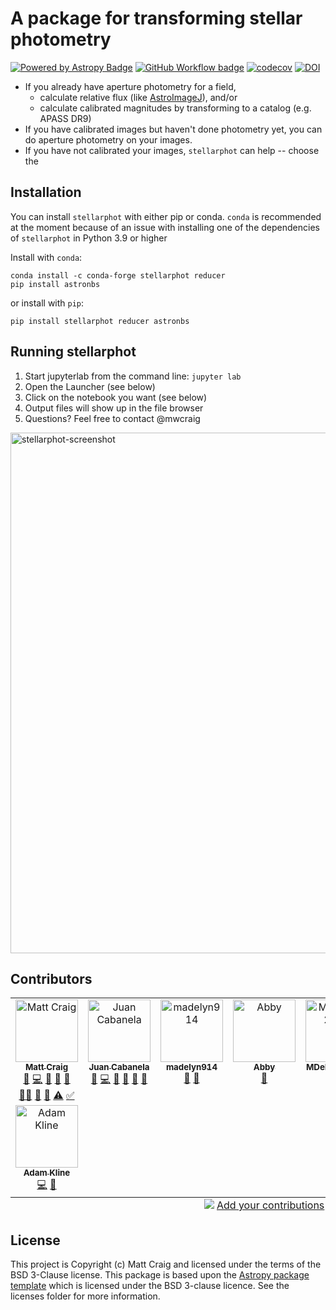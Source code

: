 # A package for transforming stellar photometry

[![Powered by Astropy Badge](http://img.shields.io/badge/powered%20by-AstroPy-orange.svg?style=flat)](http://www.astropy.org) [![GitHub Workflow badge](https://github.com/feder-observatory/stellarphot/workflows/Test/badge.svg?branch=main)](https://github.com/feder-observatory/stellarphot/actions?query=workflow%3ATest) [![codecov](https://codecov.io/gh/feder-observatory/stellarphot/graph/badge.svg?token=uVrdNencSQ)](https://codecov.io/gh/feder-observatory/stellarphot) [![DOI](https://zenodo.org/badge/DOI/10.5281/zenodo.10679636.svg)](https://doi.org/10.5281/zenodo.10679636)


+ If you already have aperture photometry for a field,
    * calculate relative flux (like [AstroImageJ](https://www.astro.louisville.edu/software/astroimagej/)), and/or
    * calculate calibrated magnitudes by transforming to a catalog (e.g. APASS DR9)
+ If you have calibrated images but haven't done photometry yet, you can do aperture photometry on your images.
+ If you have not calibrated your images, `stellarphot` can help -- choose the


## Installation

You can install `stellarphot` with either pip or conda. `conda` is recommended at the moment because of an issue with installing one of the dependencies of `stellarphot` in Python 3.9 or higher

Install with `conda`:

```
conda install -c conda-forge stellarphot reducer
pip install astronbs
```

or install with `pip`:

```
pip install stellarphot reducer astronbs
```

## Running stellarphot

1. Start jupyterlab from the command line: `jupyter lab`
2. Open the Launcher (see below)
3. Click on the notebook you want (see below)
4. Output files will show up in the file browser
5. Questions? Feel free to contact @mwcraig

<img width="833" alt="stellarphot-screenshot" src="https://user-images.githubusercontent.com/1147167/200139186-100934ca-6d1e-46f9-ac89-a83d05528bb2.png">


## Contributors

<!-- ALL-CONTRIBUTORS-LIST:START - Do not remove or modify this section -->
<!-- prettier-ignore-start -->
<!-- markdownlint-disable -->
<table>
  <tbody>
    <tr>
      <td align="center" valign="top" width="14.28%"><a href="http://mwcraig.github.io"><img src="https://avatars.githubusercontent.com/u/1147167?v=4?s=100" width="100px;" alt="Matt Craig"/><br /><sub><b>Matt Craig</b></sub></a><br /><a href="https://github.com/feder-observatory/stellarphot/issues?q=author%3Amwcraig" title="Bug reports">🐛</a> <a href="https://github.com/feder-observatory/stellarphot/commits?author=mwcraig" title="Code">💻</a> <a href="#design-mwcraig" title="Design">🎨</a> <a href="#ideas-mwcraig" title="Ideas, Planning, & Feedback">🤔</a> <a href="#maintenance-mwcraig" title="Maintenance">🚧</a> <a href="#mentoring-mwcraig" title="Mentoring">🧑‍🏫</a> <a href="#research-mwcraig" title="Research">🔬</a> <a href="https://github.com/feder-observatory/stellarphot/pulls?q=is%3Apr+reviewed-by%3Amwcraig" title="Reviewed Pull Requests">👀</a> <a href="https://github.com/feder-observatory/stellarphot/commits?author=mwcraig" title="Tests">⚠️</a> <a href="#tutorial-mwcraig" title="Tutorials">✅</a></td>
      <td align="center" valign="top" width="14.28%"><a href="https://web.mnstate.edu/cabanela/"><img src="https://avatars.githubusercontent.com/u/1940512?v=4?s=100" width="100px;" alt="Juan Cabanela"/><br /><sub><b>Juan Cabanela</b></sub></a><br /><a href="https://github.com/feder-observatory/stellarphot/issues?q=author%3AJuanCab" title="Bug reports">🐛</a> <a href="https://github.com/feder-observatory/stellarphot/commits?author=JuanCab" title="Code">💻</a> <a href="#design-JuanCab" title="Design">🎨</a> <a href="#ideas-JuanCab" title="Ideas, Planning, & Feedback">🤔</a> <a href="#maintenance-JuanCab" title="Maintenance">🚧</a> <a href="https://github.com/feder-observatory/stellarphot/pulls?q=is%3Apr+reviewed-by%3AJuanCab" title="Reviewed Pull Requests">👀</a></td>
      <td align="center" valign="top" width="14.28%"><a href="https://github.com/madelyn914"><img src="https://avatars.githubusercontent.com/u/56169991?v=4?s=100" width="100px;" alt="madelyn914"/><br /><sub><b>madelyn914</b></sub></a><br /><a href="#ideas-madelyn914" title="Ideas, Planning, & Feedback">🤔</a> <a href="#userTesting-madelyn914" title="User Testing">📓</a></td>
      <td align="center" valign="top" width="14.28%"><a href="https://github.com/AbigaleMoen"><img src="https://avatars.githubusercontent.com/u/112969124?v=4?s=100" width="100px;" alt="Abby"/><br /><sub><b>Abby</b></sub></a><br /><a href="#userTesting-AbigaleMoen" title="User Testing">📓</a></td>
      <td align="center" valign="top" width="14.28%"><a href="https://github.com/MDeRung2021"><img src="https://avatars.githubusercontent.com/u/90003875?v=4?s=100" width="100px;" alt="MDeRung2021"/><br /><sub><b>MDeRung2021</b></sub></a><br /><a href="https://github.com/feder-observatory/stellarphot/issues?q=author%3AMDeRung2021" title="Bug reports">🐛</a> <a href="#userTesting-MDeRung2021" title="User Testing">📓</a></td>
      <td align="center" valign="top" width="14.28%"><a href="https://github.com/Tanner728"><img src="https://avatars.githubusercontent.com/u/90003838?v=4?s=100" width="100px;" alt="Tanner Weyer"/><br /><sub><b>Tanner Weyer</b></sub></a><br /><a href="https://github.com/feder-observatory/stellarphot/commits?author=Tanner728" title="Code">💻</a> <a href="https://github.com/feder-observatory/stellarphot/pulls?q=is%3Apr+reviewed-by%3ATanner728" title="Reviewed Pull Requests">👀</a> <a href="#userTesting-Tanner728" title="User Testing">📓</a></td>
      <td align="center" valign="top" width="14.28%"><a href="https://github.com/WatsonEmily11"><img src="https://avatars.githubusercontent.com/u/99451181?v=4?s=100" width="100px;" alt="Emily Watson"/><br /><sub><b>Emily Watson</b></sub></a><br /><a href="https://github.com/feder-observatory/stellarphot/issues?q=author%3AWatsonEmily11" title="Bug reports">🐛</a> <a href="#userTesting-WatsonEmily11" title="User Testing">📓</a></td>
    </tr>
    <tr>
      <td align="center" valign="top" width="14.28%"><a href="https://github.com/Mamizou"><img src="https://avatars.githubusercontent.com/u/35544119?v=4?s=100" width="100px;" alt="Adam Kline"/><br /><sub><b>Adam Kline</b></sub></a><br /><a href="https://github.com/feder-observatory/stellarphot/commits?author=Mamizou" title="Code">💻</a> <a href="#userTesting-Mamizou" title="User Testing">📓</a></td>
    </tr>
  </tbody>
  <tfoot>
    <tr>
      <td align="center" size="13px" colspan="7">
        <img src="https://raw.githubusercontent.com/all-contributors/all-contributors-cli/1b8533af435da9854653492b1327a23a4dbd0a10/assets/logo-small.svg">
          <a href="https://all-contributors.js.org/docs/en/bot/usage">Add your contributions</a>
        </img>
      </td>
    </tr>
  </tfoot>
</table>

<!-- markdownlint-restore -->
<!-- prettier-ignore-end -->

<!-- ALL-CONTRIBUTORS-LIST:END -->


## License

This project is Copyright (c) Matt Craig and licensed under
the terms of the BSD 3-Clause license. This package is based upon
the [Astropy package template](https://github.com/astropy/package-template>)
which is licensed under the BSD 3-clause licence. See the licenses folder for
more information.
